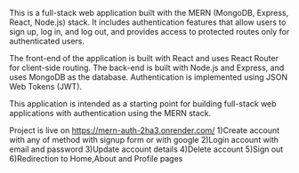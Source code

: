 This is a full-stack web application built with the MERN (MongoDB, Express, React, Node.js) stack. It includes authentication features that allow users to sign up, log in, and log out, and provides access to protected routes only for authenticated users.

The front-end of the application is built with React and uses React Router for client-side routing. The back-end is built with Node.js and Express, and uses MongoDB as the database. Authentication is implemented using JSON Web Tokens (JWT).

This application is intended as a starting point for building full-stack web applications with authentication using the MERN stack.


Project is live on https://mern-auth-2ha3.onrender.com/
1)Create account with any of method with signup form or with google
2)Login account with email and password 
3)Update account details
4)Delete account
5)Sign out
6)Redirection to Home,About and Profile pages

